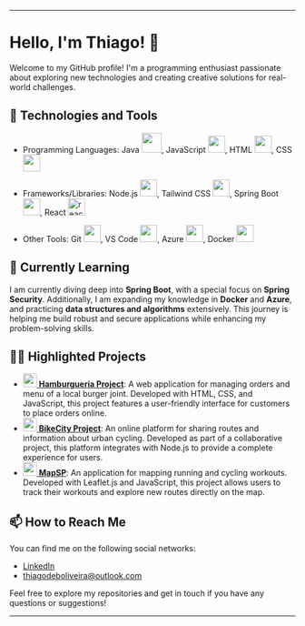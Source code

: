 

---

# Hello, I'm Thiago! 👋

Welcome to my GitHub profile! I'm a programming enthusiast passionate about exploring new technologies and creating creative solutions for real-world challenges.

## 🔧 Technologies and Tools

- Programming Languages:
    Java <img src="https://img.icons8.com/fluency/48/java-coffee-cup-logo.png" width="35" heigh="35"/>,
    JavaScript <img src="https://img.icons8.com/color/48/000000/javascript.png" width="30" height="30"/>, 
    HTML <img src="https://img.icons8.com/color/48/000000/html-5.png" width="30" height="30"/>,
    CSS  <img src="https://img.icons8.com/color/48/000000/css3.png" width="30" height="30"/>
     
- Frameworks/Libraries:
    Node.js <img src="https://cdn.jsdelivr.net/gh/devicons/devicon@latest/icons/nodejs/nodejs-original.svg" width="30" heigh="30" />,
    Tailwind CSS <img src="https://cdn.jsdelivr.net/gh/devicons/devicon@latest/icons/tailwindcss/tailwindcss-original.svg" width="30" height="30"/>,
    Spring Boot <img src="https://img.icons8.com/color/48/spring-logo.png" width="30" height="30"/>,
    React <img src="https://img.icons8.com/offices/40/react.png" alt="react" width="30" height="30"/>
  
- Other Tools: 
    Git <img src="https://img.icons8.com/color/48/000000/git.png" width="30" height="30"/>,
    VS Code <img src="https://img.icons8.com/color/48/000000/visual-studio-code-2019.png" width="30" height="30"/>,
    Azure <img src="https://cdn.jsdelivr.net/gh/devicons/devicon@latest/icons/azure/azure-original.svg" width="30" height="30"/>,
    Docker <img src="https://img.icons8.com/color/48/000000/docker.png" width="30" height="30"/>

## 🌱 Currently Learning

I am currently diving deep into **Spring Boot**, with a special focus on **Spring Security**. Additionally, I am expanding my knowledge in **Docker** and **Azure**, and practicing **data structures and algorithms** extensively. This journey is helping me build robust and secure applications while enhancing my problem-solving skills.

## 👨‍💻 Highlighted Projects

- [<img src="https://img.icons8.com/dusk/64/000000/hamburger.png" width="24"/> **Hamburgueria Project**](https://github.com/K1rit03/Projeto-Hamburgueria): A web application for managing orders and menu of a local burger joint. Developed with HTML, CSS, and JavaScript, this project features a user-friendly interface for customers to place orders online.
- [<img src="https://img.icons8.com/dusk/64/000000/bicycle.png" width="24"/> **BikeCity Project**](https://github.com/CP-WEB-BIKECITY/BIKECITY-CP): An online platform for sharing routes and information about urban cycling. Developed as part of a collaborative project, this platform integrates with Node.js to provide a complete experience for users.
- [<img src="https://img.icons8.com/dusk/64/000000/map-pin.png" width="24"/> **MapSP**](https://github.com/K1rit03/MapSp):  An application for mapping running and cycling workouts. Developed with Leaflet.js and JavaScript, this project allows users to track their workouts and explore new routes directly on the map.

## 📫 How to Reach Me

You can find me on the following social networks:

- [LinkedIn](https://www.linkedin.com/in/thiago-oliveira-884b1128a/)
- thiagodeboliveira@outlook.com


Feel free to explore my repositories and get in touch if you have any questions or suggestions!

---

